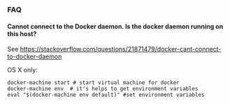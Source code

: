 

### FAQ

#### Cannot connect to the Docker daemon. Is the docker daemon running on this host?

See https://stackoverflow.com/questions/21871479/docker-cant-connect-to-docker-daemon


OS X only:

```
docker-machine start # start virtual machine for docker
docker-machine env  # it's helps to get environment variables
eval "$(docker-machine env default)" #set environment variables
```
